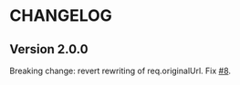 # CHANGELOG

## Version 2.0.0

Breaking change: revert rewriting of req.originalUrl. Fix [#8](https://github.com/kapouer/express-urlrewrite/issues/8).
